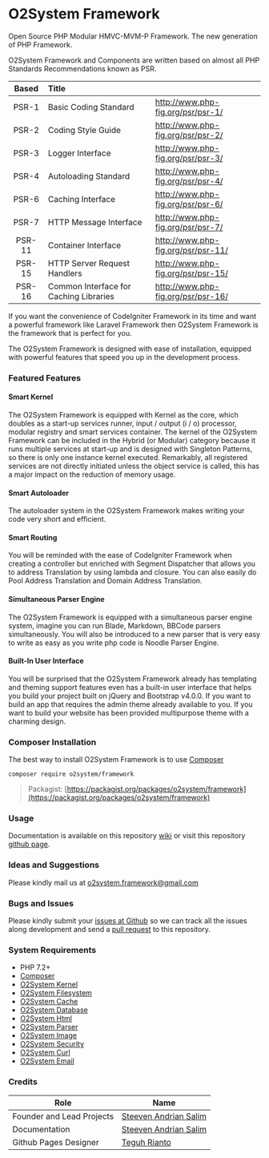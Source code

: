# O2System Framework
Open Source PHP Modular HMVC-MVM-P Framework. The new generation of PHP Framework.

O2System Framework and Components are written based on almost all PHP Standards Recommendations known as PSR.

| Based | Title | &nbsp; |
| :-------------: |:-------------|:-----|
| PSR-1 | Basic Coding Standard | http://www.php-fig.org/psr/psr-1/ |
| PSR-2 | Coding Style Guide | http://www.php-fig.org/psr/psr-2/ |
| PSR-3 | Logger Interface | http://www.php-fig.org/psr/psr-3/ |
| PSR-4 | Autoloading Standard | http://www.php-fig.org/psr/psr-4/ |
| PSR-6 | Caching Interface | http://www.php-fig.org/psr/psr-6/ |
| PSR-7 | HTTP Message Interface | http://www.php-fig.org/psr/psr-7/ |
| PSR-11 | Container Interface | http://www.php-fig.org/psr/psr-11/ |
| PSR-15 | HTTP Server Request Handlers | http://www.php-fig.org/psr/psr-15/ |
| PSR-16 | Common Interface for Caching Libraries | http://www.php-fig.org/psr/psr-16/ |

If you want the convenience of CodeIgniter Framework in its time and want a powerful framework like Laravel Framework then O2System Framework is the framework that is perfect for you.

The O2System Framework is designed with ease of installation, equipped with powerful features that speed you up in the development process.

### Featured Features
#### Smart Kernel
The O2System Framework is equipped with Kernel as the core, which doubles as a start-up services runner, input / output (i / o) processor, modular registry and smart services container. The kernel of the O2System Framework can be included in the Hybrid (or Modular) category because it runs multiple services at start-up and is designed with Singleton Patterns, so there is only one instance kernel executed. Remarkably, all registered services are not directly initiated unless the object service is called, this has a major impact on the reduction of memory usage.
#### Smart Autoloader
The autoloader system in the O2System Framework makes writing your code very short and efficient.
#### Smart Routing
You will be reminded with the ease of CodeIgniter Framework when creating a controller but enriched with Segment Dispatcher that allows you to address Translation by using lambda and closure.
You can also easily do Pool Address Translation and Domain Address Translation.
#### Simultaneous Parser Engine
The O2System Framework is equipped with a simultaneous parser engine system, imagine you can run Blade, Markdown, BBCode parsers simultaneously. You will also be introduced to a new parser that is very easy to write as easy as you write php code is Noodle Parser Engine.
#### Built-In User Interface
You will be surprised that the O2System Framework already has templating and theming support features even has a built-in user interface that helps you build your project built on jQuery and Bootstrap v4.0.0. If you want to build an app that requires the admin theme already available to you. If you want to build your website has been provided multipurpose theme with a charming design.

### Composer Installation
The best way to install O2System Framework is to use [Composer](https://getcomposer.org)
```
composer require o2system/framework
```
> Packagist: [https://packagist.org/packages/o2system/framework](https://packagist.org/packages/o2system/framework)

### Usage
Documentation is available on this repository [wiki](https://github.com/o2system/framework/wiki) or visit this repository [github page](https://o2system.github.io/framework).

### Ideas and Suggestions
Please kindly mail us at [o2system.framework@gmail.com](mailto:o2system.framework@gmail.com])

### Bugs and Issues
Please kindly submit your [issues at Github](http://github.com/o2system/framework/issues) so we can track all the issues along development and send a [pull request](http://github.com/o2system/framework/pulls) to this repository.

### System Requirements
- PHP 7.2+
- [Composer](https://getcomposer.org)
- [O2System Kernel](https://github.com/o2system/kernel)
- [O2System Filesystem](https://github.com/o2system/filesystem)
- [O2System Cache](https://github.com/o2system/cache)
- [O2System Database](https://github.com/o2system/database)
- [O2System Html](https://github.com/o2system/html)
- [O2System Parser](https://github.com/o2system/parser)
- [O2System Image](https://github.com/o2system/image)
- [O2System Security](https://github.com/o2system/security)
- [O2System Curl](https://github.com/o2system/curl)
- [O2System Email](https://github.com/o2system/email)

### Credits
|Role|Name|
|----|----|
|Founder and Lead Projects|[Steeven Andrian Salim](http://steevenz.com)|
|Documentation|[Steeven Andrian Salim](http://steevenz.com)
|Github Pages Designer| [Teguh Rianto](http://teguhrianto.tk)
